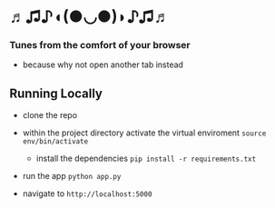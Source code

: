 
# ♬♫♪◖(●◡●)◗♪♫♬

### Tunes from the comfort of your browser
* because why not open another tab instead


## Running Locally 

* clone the repo 

* within the project directory activate the virtual enviroment
  ` source env/bin/activate `
  - install the dependencies ` pip install -r requirements.txt ` 

* run the app ``` python app.py ```

* navigate to ` http://localhost:5000 `



